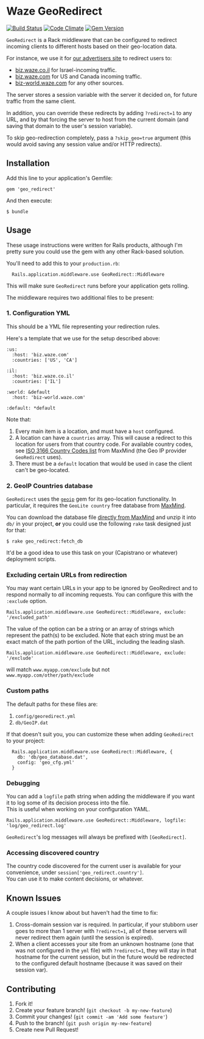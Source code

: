 # Waze GeoRedirect
[![Build Status](https://secure.travis-ci.org/wazeHQ/geo_redirect.png)](http://travis-ci.org/wazeHQ/geo_redirect) [![Code Climate](https://codeclimate.com/github/wazeHQ/geo_redirect.png)](https://codeclimate.com/github/wazeHQ/geo_redirect) [![Gem Version](https://badge.fury.io/rb/geo_redirect.png)](http://badge.fury.io/rb/geo_redirect)

`GeoRedirect` is a Rack middleware that can be configured to
redirect incoming clients to different hosts based on their
geo-location data.

For instance, we use it for [our advertisers site](http://biz.waze.com/)
to redirect users to:

* [biz.waze.co.il](http://biz.waze.co.il) for Israel-incoming traffic.
* [biz.waze.com](http://biz.waze.com) for US and Canada incoming traffic.
* [biz-world.waze.com](http://biz-world.waze.com/) for any other sources.

The server stores a session variable with the server it decided on, for future
traffic from the same client.

In addition, you can override these redirects by adding `?redirect=1` to any
URL, and by that forcing the server to host from the current domain (and saving
that domain to the user's session variable).

To skip geo-redirection completely, pass a `?skip_geo=true` argument (this would
avoid saving any session value and/or HTTP redirects).

## Installation

Add this line to your application's Gemfile:

    gem 'geo_redirect'

And then execute:

    $ bundle


## Usage

These usage instructions were written for Rails products, although I'm pretty sure you could use the gem with any other Rack-based solution.

You'll need to add this to your `production.rb`:

	  Rails.application.middleware.use GeoRedirect::Middleware

This will make sure `GeoRedirect` runs before your application gets rolling.

The middleware requires two additional files to be present:

### 1. Configuration YML

This should be a YML file representing your redirection rules.

Here's a template that we use for the setup described above:

    :us:
      :host: 'biz.waze.com'
      :countries: ['US', 'CA']

    :il:
      :host: 'biz.waze.co.il'
      :countries: ['IL']

    :world: &default
      :host: 'biz-world.waze.com'

    :default: *default

Note that:

1. Every main item is a location, and must have a `host` configured.
2. A location can have a `countries` array. This will cause a redirect to this
   location for users from that country code. For available country codes, see
   [ISO 3166 Country Codes list](http://www.maxmind.com/en/iso3166) from MaxMind
   (the Geo IP provider `GeoRedirect` uses).
3. There must be a `default` location that would be used in case the client
   can't be geo-located.

### 2. GeoIP Countries database

`GeoRedirect` uses the [`geoip`](http://geoip.rubyforge.org/) gem for its
geo-location functionality. In particular, it requires the `GeoLite country`
free database from [MaxMind](http://www.maxmind.com/).

You can download the database file [directly from
MaxMind](http://geolite.maxmind.com/download/geoip/database/GeoLiteCountry/GeoIP.dat.gz)
and unzip it into `db/` in your project, **or** you could use the following
`rake` task designed just for that:

	$ rake geo_redirect:fetch_db

It'd be a good idea to use this task on your (Capistrano or whatever) deployment
scripts.

### Excluding certain URLs from redirection

You may want certain URLs in your app to be ignored by GeoRedirect and to 
respond normally to *all* incoming requests. You can configure this with the 
`:exclude` option. 

    Rails.application.middleware.use GeoRedirect::Middleware, exclude: '/excluded_path'
    
The value of the option can be a string or an array of strings which represent 
the path(s) to be excluded. Note that each string must be an exact match of the 
path portion of the URL, including the leading slash.

    Rails.application.middleware.use GeoRedirect::Middleware, exclude: '/exclude'
    
will match `www.myapp.com/exclude` but not `www.myapp.com/other/path/exclude`

### Custom paths

The default paths for these files are:

1. `config/georedirect.yml`
2. `db/GeoIP.dat`

If that doesn't suit you, you can customize these when adding `GeoRedirect` to
your project:

	  Rails.application.middleware.use GeoRedirect::Middleware, {
	  	db: 'db/geo_database.dat',
	  	config: 'geo_cfg.yml'
	  }

### Debugging

You can add a `logfile` path string when adding the middleware if you want it to
log some of its decision process into the file.  
This is useful when working on your configuration YAML.

	Rails.application.middleware.use GeoRedirect::Middleware, logfile: 'log/geo_redirect.log'

`GeoRedirect`'s log messages will always be prefixed with `[GeoRedirect]`.

### Accessing discovered country

The country code discovered for the current user is available for your
convenience, under `session['geo_redirect.country']`.  
You can use it to make content decisions, or whatever.

## Known Issues

A couple issues I know about but haven't had the time to fix:

1. Cross-domain session var is required. In particular, if your stubborn user
   goes to more than 1 server with `?redirect=1`, all of these servers will
   never redirect them again (until the session is expired).
2. When a client accesses your site from an unknown hostname (one that was not
   configured in the `yml` file) with `?redirect=1`, they will stay in that
   hostname for the current session, but in the future would be redirected to
   the configured default hostname (because it was saved on their session var).


## Contributing

1. Fork it!
2. Create your feature branch! (`git checkout -b my-new-feature`)
3. Commit your changes! (`git commit -am 'Add some feature'`)
4. Push to the branch! (`git push origin my-new-feature`)
5. Create new Pull Request!
